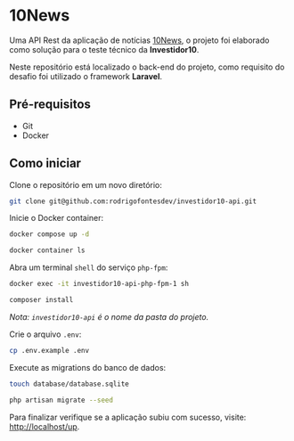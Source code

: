 # 10News

Uma API Rest da aplicação de notícias [10News](https://github.com/rodrigofontesdev/investidor10), o projeto foi elaborado como solução para o teste técnico da **Investidor10**.

Neste repositório está localizado o back-end do projeto, como requisito do desafio foi utilizado o framework **Laravel**.

## Pré-requisitos

- Git
- Docker

## Como iniciar

Clone o repositório em um novo diretório:

```sh
git clone git@github.com:rodrigofontesdev/investidor10-api.git
```

Inicie o Docker container:

```sh
docker compose up -d
```

```sh
docker container ls
```

Abra um terminal `shell` do serviço `php-fpm`:

```sh
docker exec -it investidor10-api-php-fpm-1 sh
```

```sh
composer install
```

_Nota: `investidor10-api` é o nome da pasta do projeto._

Crie o arquivo `.env`:

```sh
cp .env.example .env
```

Execute as migrations do banco de dados:

```sh
touch database/database.sqlite
```

```sh
php artisan migrate --seed
```

Para finalizar verifique se a aplicação subiu com sucesso, visite: [http://localhost/up](http://localhost/up).
